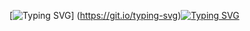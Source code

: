 [![Typing SVG](https://readme-typing-svg.herokuapp.com?lines=Welcome+to+my+github+account)]
(https://git.io/typing-svg)[![Typing SVG](https://readme-typing-svg.herokuapp.com?color=B9F738&background=C9FF2D00&lines=%E2%9C%8C+hi+%2C;I+am+Gaurav+Punetha+a+Student+of+Dit)](https://git.io/typing-svg)
